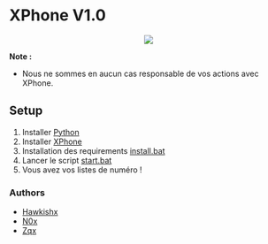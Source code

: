 <h1>
    XPhone V1.0
</h1>

<div style="text-align:center"><img src="https://imgur.com/gallery/6efD3Ay](https://github.com/OpenSourceCor/XPHONE/blob/main/img/xphone.png)" /></div>

**Note :**
- Nous ne sommes en aucun cas responsable de vos actions avec XPhone.

## Setup
1. Installer [Python](https://www.python.org/ftp/python/3.10.0/python-3.10.0-amd64.exe)
2. Installer [XPhone](https://github.com/OpenSourceCor/XPHONE)
3. Installation des requirements [install.bat](https://github.com/OpenSourceCor/XPHONE/blob/main/install.bat)
4. Lancer le script [start.bat](https://github.com/OpenSourceCor/XPHONE/blob/main/start.bat)
6. Vous avez vos listes de numéro !

### Authors
- [Hawkishx](https://github.com/Hawkishx)
- [N0x](https://github.com/N0xGithub)
- [Zqx](https://github.com/ZqxDev)
